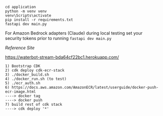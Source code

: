 ```
cd application
python -m venv venv
venv\Scripts\activate
pip install -r requirements.txt
fastapi dev main.py
````

For Amazon Bedrock adapters (Claude) during local testing set your security tokens prior to running `fastapi dev main.py`


*Reference Site*

https://waterbot-stream-bda64cf22bc1.herokuapp.com/ 



```
1) Bootstrap CDK
2) cdk deploy cdk-ecr-stack
3) ./docker_build.sh
4) ./docker_run.sh (to test)
5) ./ecr_auth.sh
6) https://docs.aws.amazon.com/AmazonECR/latest/userguide/docker-push-ecr-image.html
----> docker tag
----> docker push
7) build rest of cdk stack
----> cdk deploy '*'
